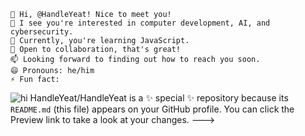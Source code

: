     👋 Hi, @HandleYeat! Nice to meet you!
    👀 I see you're interested in computer development, AI, and cybersecurity.
    🌱 Currently, you're learning JavaScript.
    💞️ Open to collaboration, that's great!
    📫 Looking forward to finding out how to reach you soon.
    😄 Pronouns: he/him 
    ⚡ Fun fact: 
![hi]([name-of-giphy.gif](https://github.com/HandleYeat/Backdoor/blob/main/tumblr_210ff7d437fc2e4cd5b6a00ba0e25fcd_e591150e_500.gif))
HandleYeat/HandleYeat is a ✨ special ✨ repository because its `README.md` (this file) appears on your GitHub profile.
You can click the Preview link to take a look at your changes.
--->
